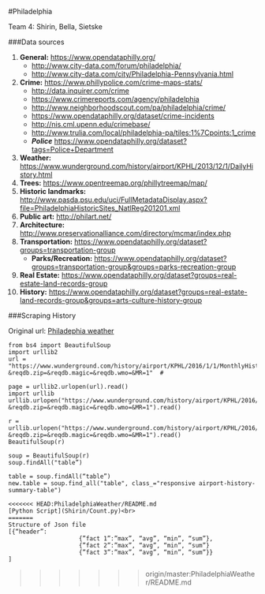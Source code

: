 #Philadelphia

Team 4: Shirin, Bella, Sietske 

###Data sources

1. **General:** https://www.opendataphilly.org/
	- http://www.city-data.com/forum/philadelphia/
	- http://www.city-data.com/city/Philadelphia-Pennsylvania.html
2. **Crime:** https://www.phillypolice.com/crime-maps-stats/ 
	- http://data.inquirer.com/crime
	- https://www.crimereports.com/agency/philadelphia
	- http://www.neighborhoodscout.com/pa/philadelphia/crime/
	- https://www.opendataphilly.org/dataset/crime-incidents
	- http://nis.cml.upenn.edu/crimebase/ 
	- http://www.trulia.com/local/philadelphia-pa/tiles:1%7Cpoints:1_crime
	- <i>**Police**</i> https://www.opendataphilly.org/dataset?tags=Police+Department
3. **Weather:** https://www.wunderground.com/history/airport/KPHL/2013/12/1/DailyHistory.html
4. **Trees:** https://www.opentreemap.org/phillytreemap/map/
5. **Historic landmarks:** http://www.pasda.psu.edu/uci/FullMetadataDisplay.aspx?file=PhiladelphiaHistoricSites_NatlReg201201.xml
6. **Public art:** http://philart.net/
7. **Architecture:** http://www.preservationalliance.com/directory/mcmar/index.php
8. **Transportation:** https://www.opendataphilly.org/dataset?groups=transportation-group
	- **Parks/Recreation:** https://www.opendataphilly.org/dataset?groups=transportation-group&groups=parks-recreation-group
9. **Real Estate:** https://www.opendataphilly.org/dataset?groups=real-estate-land-records-group
10. **History:** https://www.opendataphilly.org/dataset?groups=real-estate-land-records-group&groups=arts-culture-history-group

###Scraping History

Original url: [Philadephia weather](https://www.wunderground.com/history/airport/KPHL/2016/1/1/MonthlyHistory.html?&reqdb.zip=&reqdb.magic=&reqdb.wmo=&MR=1)

```
from bs4 import BeautifulSoup
import urllib2
url = "https://www.wunderground.com/history/airport/KPHL/2016/1/1/MonthlyHistory.html?&reqdb.zip=&reqdb.magic=&reqdb.wmo=&MR=1"  #

page = urllib2.urlopen(url).read()
import urllib
urllib.urlopen("https://www.wunderground.com/history/airport/KPHL/2016/1/1/MonthlyHistory.html?&reqdb.zip=&reqdb.magic=&reqdb.wmo=&MR=1").read()

r = urllib.urlopen("https://www.wunderground.com/history/airport/KPHL/2016/1/1/MonthlyHistory.html?&reqdb.zip=&reqdb.magic=&reqdb.wmo=&MR=1").read()
BeautifulSoup(r)

soup = BeautifulSoup(r)
soup.findAll("table”)

table = soup.findAll(“table”)
new.table = soup.find_all("table", class_="responsive airport-history-summary-table")

<<<<<<< HEAD:PhiladelphiaWeather/README.md
[Python Script](Shirin/Count.py)<br>
=======
Structure of Json file
[{“header”:
					{”fact 1”:”max”, “avg”, “min”, “sum”},
					{”fact 2”:”max”, “avg”, “min”, “sum”}
					{”fact 3”:”max”, “avg”, “min”, “sum”}}
]
```
>>>>>>> origin/master:PhiladelphiaWeather/README.md
